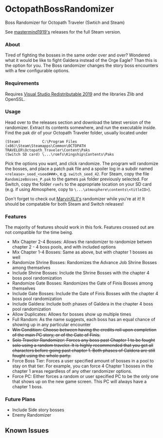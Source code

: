 # OctopathBossRandomizer
Boss Randomizer for Octopath Traveler (Swtich and Steam)

See [mastermind1919's](https://github.com/mastermind1919/OctopathBossRandomizer/releases) releases for the full Steam version.

### About
Tired of fighting the bosses in the same order over and over? Wondered what it would be like to fight Galdera instead of the Orge Eagle? 
Than this is the option for you. The Boss randomizer changes the story boss encounters with a few configurable options. 

### Requirements
Requires [Visual Studio Redistributable 2019](https://support.microsoft.com/en-us/help/2977003/the-latest-supported-visual-c-downloads) and the libraries Zlib and OpenSSL.

### Usage
Head over to the releases section and download the latest version of the randomizer. Extract its contents somewhere, and run the executable inside.  
Find the pak dir of your Octopath Traveler folder, usually located under
```
(Steam)          C:\Program Files (x86)\Steam\Steamapps\Common\OCTOPATH TRAVELER\Octopath_Traveler\Content\Paks
(Switch SD card) \...\romfs\Kingship\Contents\Paks
```
Pick the options you want, and click randomize. The program will randomize the bosses, and place a patch pak file and a spoiler log in a subdir
named `<release>_seed_<seed###>`, e.g. `switch_seed_42`. For Steam, copy the file `RandomizeBosses_P.pak` to the games `pak` folder previously selected. For Switch, copy the folder `romfs` to the appropriate location on your SD card (e.g. if using Atmosphere, copy to `\...\atmosphere\contents\<titleID>`).

Don't forget to check out [MarvinXLII's](https://github.com/MarvinXLII/OctopathTravelerJobRandomizer) randomizer 
while you're at it! It should be compatable for both Steam and Switch releases!

### Features

The majority of features should work in this fork. Features crossed out are not compatible for the time being.

- Mix Chapter 2-4 Bosses: Allows the randomizer to randomize betwen chapter 2 - 4 boss pools, and with included options
- Mix Chapter 1-4 Bosses: Same as above, but with chapter 1 bosses as well
- Randomize Shrine Bosses: Randomizes the Advance Job Shrine Bosses among themselves
- Include Shrine Bosses: Include the Shrine Bosses with the chapter 4 boss pool randomization
- Randomize Gate Bosses: Randomizes the Gate of Finis Bosses among themselves
- Include Gate Bosses: Include the Gate of Finis Bosses with the chapter 4 boss pool randomization
- Include Galdera: Include both phases of Galdera in the chapter 4 boss pool randomization
- Allow Duplicates: Allows for bosses show up multiple times
- Full Random: As the name suggests, each boss has an equal chance of showing up in any particular encounter
- ~~Win Condition: Choose between having the credits roll upon completion of the main PC story, or of the Gate of Finis.~~
- ~~Solo Traveler Randomizer: Forces any boss past Chapter 1 to be fought solo using a random traveler. It is highly recommended that you get all characters before going past chapter 1. Both phases of Galdera are still fought using the whole party.~~
- Force Boss Tier: Forces a user specified amount of bosses in a pool to stay on that tier. For example, you can force 4 Chapter 1 bosses in the chapter 1 areas regardless of any other randomizer options.
- Force PC: Either forces a random or user specified PC to be the only one that shows up on the new game screen. This PC will always have a chapter 1 boss.

### Future Plans

- Include Side story bosses
- Enemy Randomizer

## Known Issues
